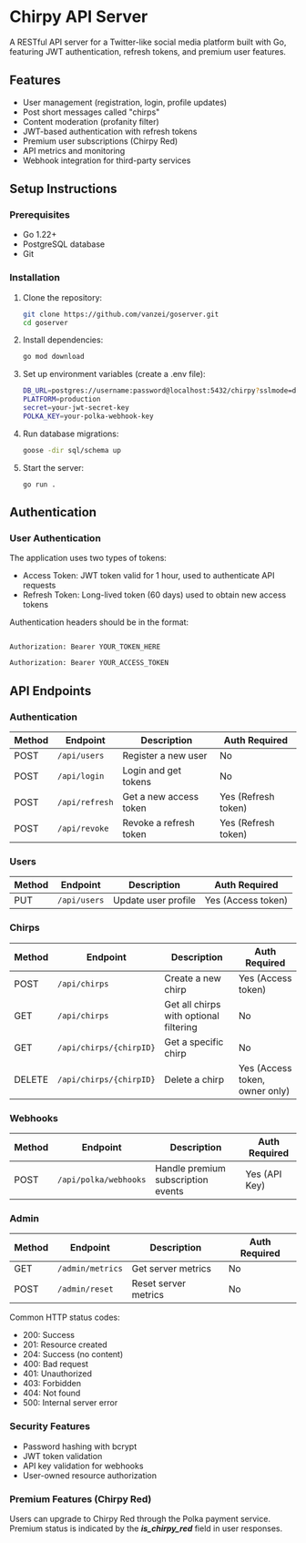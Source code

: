 # Chirpy API Server

A RESTful API server for a Twitter-like social media platform built with Go, featuring JWT authentication, refresh tokens, and premium user features.

## Features

- User management (registration, login, profile updates)
- Post short messages called "chirps"
- Content moderation (profanity filter)
- JWT-based authentication with refresh tokens
- Premium user subscriptions (Chirpy Red)
- API metrics and monitoring
- Webhook integration for third-party services

## Setup Instructions

### Prerequisites

- Go 1.22+
- PostgreSQL database
- Git

### Installation

1. Clone the repository:
   ```bash
   git clone https://github.com/vanzei/goserver.git
   cd goserver
2. Install dependencies:
    ```bash
    go mod download
3. Set up environment variables (create a .env file):
    ```bash
    DB_URL=postgres://username:password@localhost:5432/chirpy?sslmode=disable
    PLATFORM=production
    secret=your-jwt-secret-key
    POLKA_KEY=your-polka-webhook-key
4. Run database migrations:
    ```bash
    goose -dir sql/schema up
5. Start the server:
    ```
    go run .
    ```

## Authentication

### User Authentication

The application uses two types of tokens:
- Access Token: JWT token valid for 1 hour, used to authenticate API requests
- Refresh Token: Long-lived token (60 days) used to obtain new access tokens

Authentication headers should be in the format:
```

Authorization: Bearer YOUR_TOKEN_HERE
```


```
Authorization: Bearer YOUR_ACCESS_TOKEN
```

## API Endpoints

### Authentication

| Method | Endpoint | Description | Auth Required |
|--------|----------|-------------|--------------|
| POST | `/api/users` | Register a new user | No |
| POST | `/api/login` | Login and get tokens | No |
| POST | `/api/refresh` | Get a new access token | Yes (Refresh token) |
| POST | `/api/revoke` | Revoke a refresh token | Yes (Refresh token) |

### Users

| Method | Endpoint | Description | Auth Required |
|--------|----------|-------------|--------------|
| PUT | `/api/users` | Update user profile | Yes (Access token) |

### Chirps

| Method | Endpoint | Description | Auth Required |
|--------|----------|-------------|--------------|
| POST | `/api/chirps` | Create a new chirp | Yes (Access token) |
| GET | `/api/chirps` | Get all chirps with optional filtering | No |
| GET | `/api/chirps/{chirpID}` | Get a specific chirp | No |
| DELETE | `/api/chirps/{chirpID}` | Delete a chirp | Yes (Access token, owner only) |

### Webhooks

| Method | Endpoint | Description | Auth Required |
|--------|----------|-------------|--------------|
| POST | `/api/polka/webhooks` | Handle premium subscription events | Yes (API Key) |

### Admin

| Method | Endpoint | Description | Auth Required |
|--------|----------|-------------|--------------|
| GET | `/admin/metrics` | Get server metrics | No |
| POST | `/admin/reset` | Reset server metrics | No |



Common HTTP status codes:

* 200: Success
* 201: Resource created
* 204: Success (no content)
* 400: Bad request
* 401: Unauthorized
* 403: Forbidden
* 404: Not found
* 500: Internal server error

### Security Features

* Password hashing with bcrypt
* JWT token validation
* API key validation for webhooks
* User-owned resource authorization

### Premium Features (Chirpy Red)
Users can upgrade to Chirpy Red through the Polka payment service. Premium status is indicated by the ***is_chirpy_red*** field in user responses.